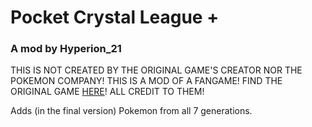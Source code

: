 # Pocket Crystal League +
### A mod by Hyperion_21

THIS IS NOT CREATED BY THE ORIGINAL GAME'S CREATOR NOR THE POKEMON COMPANY! THIS IS A MOD OF A FANGAME! FIND THE ORIGINAL GAME [HERE](https://moodytail.itch.io/pocket-crystal-league)! ALL CREDIT TO THEM!

Adds (in the final version) Pokemon from all 7 generations.
